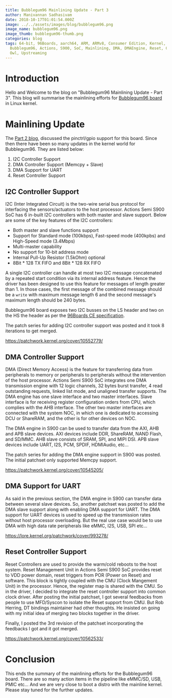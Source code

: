 ```yaml
---
title: Bubblegum96 Mainlining Update - Part 3
author: Manivannan Sadhasivam
date: 2018-10-17T01:01:54.000Z
image: ../../assets/images/blog/bubblegum96.png
image_name: bubblegum96.png
image_thumb: bubblegum96-thumb.png
categories: blog
tags: 64-bit, 96Boards, aarch64, ARM, ARMv8, Consumer Edition, Kernel, Linux,
  Bubblegum96, Actions, S900, SoC, Mainlining, DMA, DMAEngine, Reset, Clock,
  Owl, Upstreaming
---
```


# Introduction

Hello and Welcome to the blog on "Bubblegum96 Mainlining Update - Part 3". This
blog will summarise the mainlining efforts for [Bubblegum96 board](https://www.96boards.org/product/bubblegum-96/) in Linux kernel.

# Mainlining Update

The [Part 2 blog](https://www.96boards.org/blog/bubblegum96-mainlining-update-part-2/),
discussed the pinctrl/gpio support for this board. Since then there have been
so many updates in the kernel world for Bubblegum96. They are listed below:

1. I2C Controller Support
2. DMA Controller Support (Memcpy + Slave)
3. DMA Support for UART
4. Reset Controller Support

## I2C Controller Support

I2C (Inter Integrated Circuit) is the two-wire serial bus protocol for interfacing
the sensors/actuators to the host processor. Actions Semi S900 SoC has 6
in-built I2C controllers with both master and slave support. Below are some of
the key features of the I2C controllers:

* Both master and slave functions support
* Support for Standard mode (100kbps), Fast-speed mode (400kpbs) and
  High-Speed mode (3.4Mbps)
* Multi-master capability
* No support for 10-bit address mode
* Internal Pull-Up Resistor (1.5kOhm) optional
* 8Bit * 128 TX FIFO and 8Bit * 128 RX FIFO

A single I2C controller can handle at most two I2C message concatenated by a
repeated start condition via its internal address feature. Hence the driver
has been designed to use this feature for messages of length greater than 1.
In those cases, the first message of the combined message should be a `write`
with maximum message length 6 and the second message's maximum length should
be 240 bytes.

Bubblegum96 board exposes two I2C busses on the LS header and two on the HS
the header as per the [96Boards CE specification](https://linaro.co/ce-specification).

The patch series for adding I2C controller support was posted and it took 8
iterations to get merged.

https://patchwork.kernel.org/cover/10552779/

## DMA Controller Support

DMA (Direct Memory Access) is the feature for transferring data from peripherals
to memory or peripherals to peripherals without the intervention of the host
processor. Actions Semi S900 SoC integrates one DMA transmission engine with 12
logic channels, 32 bytes burst transfer, 4 read outstanding requests, linked
list mode, and unaligned transfer supports. The DMA engine has one slave
interface and two master interfaces. Slave interface is for receiving register
configuration orders from CPU, which complies with the AHB interface. The other
two master interfaces are connected with the system NOC, in which one is
dedicated to accessing DCU or ShareRAM, and the other is for other devices on
NOC.

The DMA engine in S900 can be used to transfer data from the AXI, AHB and APB
slave devices. AXI devices include DDR, ShareRAM, NAND Flash, and SD/MMC. AHB
slave consists of SRAM, SPI, and MIPI DSI. APB slave devices include UART, I2S,
PCM, SPDIF, HDMIAudio, etc...

The patch series for adding the DMA engine support in S900 was posted. The initial
patchset only supported Memcpy support.

https://patchwork.kernel.org/cover/10545205/

## DMA Support for UART

As said in the previous section, the DMA engine in S900 can transfer data between
several slave devices. So, another patchset was posted to add the DMA slave
support along with enabling DMA support for UART. The DMA support for UART
devices is used to speed up the transmission rates without host processor
overloading. But the real use case would be to use DMA with high data rate
peripherals like eMMC, I2S, USB, SPI etc...

https://lore.kernel.org/patchwork/cover/993278/

## Reset Controller Support

Reset Controllers are used to provide the warm/cold reboots to the host system.
Reset Management Unit in Actions Semi S900 SoC provides reset to VDD power
domain, reset triggers from POR (Power on Reset) and software. This block is
tightly coupled with the CMU (Clock Mangement Unit) in the processor. Hence,
the register map is shared with the CMU. So in the driver, I decided to
integrate the reset controller support into common clock driver. After posting
the initial patchset, I got several feedbacks from people to use MFD/Syscon to
isolate the Reset support from CMU. But Rob Herring, DT bindings maintainer had
other thoughts. He insisted on going with my initial idea of merging two blocks
together in the driver.

Finally, I posted the 3rd revision of the patchset incorporating the feedbacks
I got and it got merged.

https://patchwork.kernel.org/cover/10562533/

# Conclusion

This ends the summary of the mainlining efforts for the Bubblegum96 board. There are
so many action items in the pipeline like eMMC/SD, USB, PMIC etc... And we are
very close to boot a distro with the mainline kernel. Please stay tuned for the
further updates.
